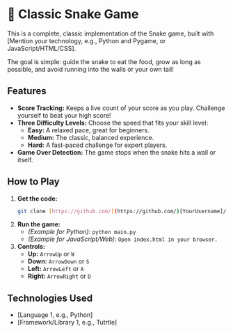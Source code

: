 # 🐍 Classic Snake Game

This is a complete, classic implementation of the Snake game, built with [Mention your technology, e.g., Python and Pygame, or JavaScript/HTML/CSS].

The goal is simple: guide the snake to eat the food, grow as long as possible, and avoid running into the walls or your own tail!



## Features

* **Score Tracking:** Keeps a live count of your score as you play. Challenge yourself to beat your high score!
* **Three Difficulty Levels:** Choose the speed that fits your skill level:
    * **Easy:** A relaxed pace, great for beginners.
    * **Medium:** The classic, balanced experience.
    * **Hard:** A fast-paced challenge for expert players.
* **Game Over Detection:** The game stops when the snake hits a wall or itself.

## How to Play

1.  **Get the code:**
    ```bash
    git clone [https://github.com/](https://github.com/)[YourUsername]/[YourRepoName].git
    ```
2.  **Run the game:**
    * *(Example for Python):* `python main.py`
    * *(Example for JavaScript/Web):* `Open index.html in your browser.`
3.  **Controls:**
    * **Up:** `ArrowUp` or `W`
    * **Down:** `ArrowDown` or `S`
    * **Left:** `ArrowLeft` or `A`
    * **Right:** `ArrowRight` or `D`

## Technologies Used

* [Language 1, e.g., Python]
* [Framework/Library 1, e.g., Tutrtle]

